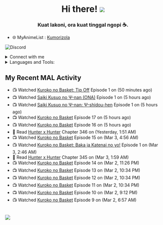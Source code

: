 <h1 align="center">Hi there! <img src="https://media.giphy.com/media/hvRJCLFzcasrR4ia7z/giphy.gif" width="25px"> </h1>
<h3 align="center">Kuat lakoni, ora kuat tinggal ngopi ☕.</h3>

- 🌐 MyAnimeList : [Kumorizola](https://myanimelist.net/animelist/Kumorizola)

![Discord](https://discord.c99.nl/widget/theme-3/761213268009943051.png)
<details>
      <summary>Connect with me</summary>
    <p align="left">
        <a href="https://www.facebook.com/kumori.hartley.1" target="blank"><img align="center"
                src="https://raw.githubusercontent.com/rahuldkjain/github-profile-readme-generator/master/src/images/icons/Social/facebook.svg"
                alt="kumori hartley" height="30" width="40" /></a>
        <a href="https://www.instagram.com/kumorizola/" target="blank"><img align="center"
                src="https://raw.githubusercontent.com/rahuldkjain/github-profile-readme-generator/master/src/images/icons/Social/instagram.svg"
                alt="kumorizola" height="30" width="40" /></a>
        <a href="https://discord.com" target="blank"><img align="center"
                src="https://raw.githubusercontent.com/rahuldkjain/github-profile-readme-generator/master/src/images/icons/Social/discord.svg"
                alt="Kumori#5882" height="30" width="40" /></a>
    </p>
</details>

<details>
    <summary align="left">Languages and Tools:</summary>
<p align="left">
      <a href="https://www.w3schools.com/css/" target="_blank">
        <img src="https://raw.githubusercontent.com/devicons/devicon/master/icons/css3/css3-original-wordmark.svg"
            alt="css3" width="40" height="40" /> </a> <a href="https://www.w3.org/html/" target="_blank"> <img
            src="https://raw.githubusercontent.com/devicons/devicon/master/icons/html5/html5-original-wordmark.svg"
            alt="html5" width="40" height="40" /> </a> <a href="https://www.java.com" target="_blank"> <img
            src="https://raw.githubusercontent.com/devicons/devicon/master/icons/java/java-original.svg" alt="java"
            width="40" height="40" /> </a> <a href="https://developer.mozilla.org/en-US/docs/Web/JavaScript"
            target="_blank"> <img
            src="https://raw.githubusercontent.com/devicons/devicon/master/icons/javascript/javascript-original.svg"
            alt="javascript" width="40" height="40" /> </a> <a href="https://nodejs.org" target="_blank"> <img
            src="https://raw.githubusercontent.com/devicons/devicon/master/icons/nodejs/nodejs-original-wordmark.svg"
            alt="nodejs" width="40" height="40" /> </a> <a href="https://www.python.org" target="_blank"> <img
            src="https://raw.githubusercontent.com/devicons/devicon/master/icons/python/python-original.svg"
            alt="python" width="40" height="40" /> </a> <a href="https://www.typescriptlang.org/" target="_blank"> <img
            src="https://raw.githubusercontent.com/devicons/devicon/master/icons/typescript/typescript-original.svg" 
            alt="typescript" width="40" height="40" /> </a> <a href="https://www.photoshop.com/en" target="_blank"> <img
            src="https://upload.wikimedia.org/wikipedia/commons/a/af/Adobe_Photoshop_CC_icon.svg" alt="photoshop" width="40" height="40"/> </a>
            <a href="https://www.adobe.com/products/premiere.html" target="_blank"> <img
            src="https://upload.wikimedia.org/wikipedia/commons/4/40/Adobe_Premiere_Pro_CC_icon.svg" alt="Premiere pro" width="40" height="40"/> </a>
            <a href="https://www.adobe.com/in/products/illustrator.html" target="_blank"> <img 
            src="https://upload.wikimedia.org/wikipedia/commons/f/fb/Adobe_Illustrator_CC_icon.svg" alt="illustrator" width="40" height="40"/> </a>
      
 </details>
 
 <h2> My Recent MAL Activity</h2>
<!-- MAL_ACTIVITY:start -->

- 📺 Watched [Kuroko no Basket: Tip Off](https://MyAnimeList.net/anime.php?id=16916) Episode 1 on (50 minutes ago)
- 📺 Watched [Saiki Kusuo no Ψ-nan (ONA)](https://MyAnimeList.net/anime.php?id=19469) Episode 1 on (5 hours ago)
- 📺 Watched [Saiki Kusuo no Ψ-nan: Ψ-shidou-hen](https://MyAnimeList.net/anime.php?id=40542) Episode 1 on (5 hours ago)
- 📺 Watched [Kuroko no Basket](https://MyAnimeList.net/anime.php?id=11771) Episode 17 on (5 hours ago)
- 📺 Watched [Kuroko no Basket](https://MyAnimeList.net/anime.php?id=11771) Episode 16 on (5 hours ago)
- 📖 Read [Hunter x Hunter](https://MyAnimeList.net/manga.php?id=26) Chapter 346 on (Yesterday, 1:51 AM)
- 📺 Watched [Kuroko no Basket](https://MyAnimeList.net/anime.php?id=11771) Episode 15 on (Mar 3, 4:56 AM)
- 📺 Watched [Kuroko no Basket: Baka ja Katenai no yo!](https://MyAnimeList.net/anime.php?id=19669) Episode 1 on (Mar 3, 2:46 AM)
- 📖 Read [Hunter x Hunter](https://MyAnimeList.net/manga.php?id=26) Chapter 345 on (Mar 3, 1:59 AM)
- 📺 Watched [Kuroko no Basket](https://MyAnimeList.net/anime.php?id=11771) Episode 14 on (Mar 2, 11:26 PM)
- 📺 Watched [Kuroko no Basket](https://MyAnimeList.net/anime.php?id=11771) Episode 13 on (Mar 2, 10:34 PM)
- 📺 Watched [Kuroko no Basket](https://MyAnimeList.net/anime.php?id=11771) Episode 12 on (Mar 2, 10:34 PM)
- 📺 Watched [Kuroko no Basket](https://MyAnimeList.net/anime.php?id=11771) Episode 11 on (Mar 2, 10:34 PM)
- 📺 Watched [Kuroko no Basket](https://MyAnimeList.net/anime.php?id=11771) Episode 10 on (Mar 2, 9:12 PM)
- 📺 Watched [Kuroko no Basket](https://MyAnimeList.net/anime.php?id=11771) Episode 9 on (Mar 2, 6:57 AM)

<!-- MAL_ACTIVITY:end -->

  
<h2 align="left"> <img src="https://media.discordapp.net/attachments/918405470073520168/919220018355523584/ezgif.com-gif-maker_1.gif">
